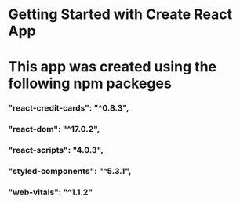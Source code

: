 # Getting Started with Create React App

# This app was created using the following npm packeges

###  "react-credit-cards": "^0.8.3",
###   "react-dom": "^17.0.2",
###  "react-scripts": "4.0.3",
###  "styled-components": "^5.3.1",
###  "web-vitals": "^1.1.2"

